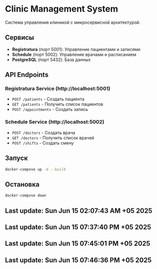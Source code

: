 # Clinic Management System

Система управления клиникой с микросервисной архитектурой.

## Сервисы

- **Registratura** (порт 5001): Управление пациентами и записями
- **Schedule** (порт 5002): Управление врачами и расписанием  
- **PostgreSQL** (порт 5432): База данных

## API Endpoints

### Registratura Service (http://localhost:5001)
- `POST /patients` - Создать пациента
- `GET /patients` - Получить список пациентов
- `POST /appointments` - Создать запись

### Schedule Service (http://localhost:5002)  
- `POST /doctors` - Создать врача
- `GET /doctors` - Получить список врачей
- `POST /shifts` - Создать смену

## Запуск

```bash
docker-compose up -d --build
```

## Остановка

```bash
docker-compose down
```
## Last update: Sun Jun 15 02:07:43 AM +05 2025
## Last update: Sun Jun 15 07:37:40 PM +05 2025
## Last update: Sun Jun 15 07:45:01 PM +05 2025
## Last update: Sun Jun 15 07:46:36 PM +05 2025
